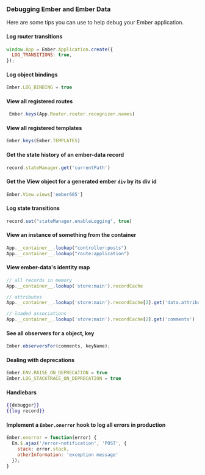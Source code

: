 ### Debugging Ember and Ember Data

Here are some tips you can use to help debug your Ember application.

#### Log router transitions

```javascript
window.App = Ember.Application.create({
  LOG_TRANSITIONS: true,
});
```

#### Log object bindings

```javascript
Ember.LOG_BINDING = true
```

#### View all registered routes

```javascript
 Ember.keys(App.Router.router.recognizer.names)
 ```

#### View all registered templates

 ```javascript
Ember.keys(Ember.TEMPLATES)
 ```

#### Get the state history of an ember-data record

```javascript
record.stateManager.get('currentPath')
```

#### Get the View object for a generated ember `div` by its div id

```javascript
Ember.View.views['ember605']
```

#### Log state transitions

```javascript
record.set("stateManager.enableLogging", true)
```

#### View an instance of something from the container

```javascript
App.__container__.lookup("controller:posts")
App.__container__.lookup("route:application")
```

#### View ember-data's identity map

```javascript
// all records in memory
App.__container__.lookup('store:main').recordCache 

// attributes
App.__container__.lookup('store:main').recordCache[2].get('data.attributes')

// loaded associations
App.__container__.lookup('store:main').recordCache[2].get('comments')
```

#### See all observers for a object, key

```javascript
Ember.observersFor(comments, keyName);
```

#### Dealing with deprecations

```javascript
Ember.ENV.RAISE_ON_DEPRECATION = true
Ember.LOG_STACKTRACE_ON_DEPRECATION = true
```

#### Handlebars

```handlebars
{{debugger}}
{{log record}}
```

#### Implement a `Ember.onerror` hook to log all errors in production

```javascript
Ember.onerror = function(error) {
  Em.$.ajax('/error-notification', 'POST', {
    stack: error.stack,
    otherInformation: 'exception message'
  });
}
```
